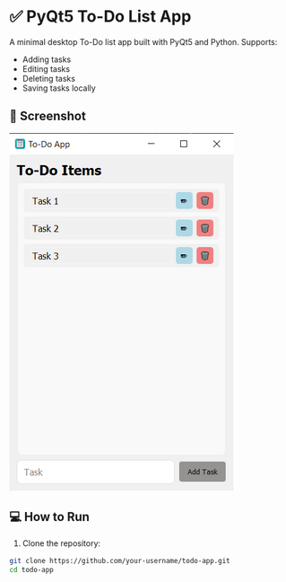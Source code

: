 # ✅ PyQt5 To-Do List App

A minimal desktop To-Do list app built with PyQt5 and Python. Supports:
- Adding tasks
- Editing tasks
- Deleting tasks
- Saving tasks locally

## 📸 Screenshot
![alt text](image.png)

## 💻 How to Run

1. Clone the repository:
```bash
git clone https://github.com/your-username/todo-app.git
cd todo-app

